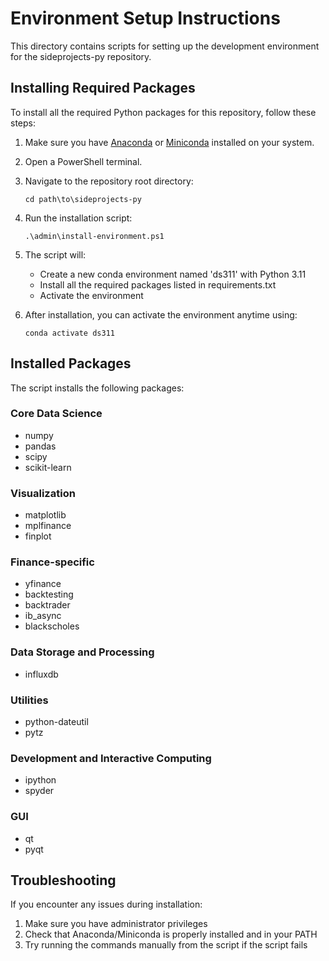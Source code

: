 # Environment Setup Instructions

This directory contains scripts for setting up the development environment for the sideprojects-py repository.

## Installing Required Packages

To install all the required Python packages for this repository, follow these steps:

1. Make sure you have [Anaconda](https://www.anaconda.com/products/distribution) or [Miniconda](https://docs.conda.io/en/latest/miniconda.html) installed on your system.

2. Open a PowerShell terminal.

3. Navigate to the repository root directory:
   ```
   cd path\to\sideprojects-py
   ```

4. Run the installation script:
   ```
   .\admin\install-environment.ps1
   ```

5. The script will:
   - Create a new conda environment named 'ds311' with Python 3.11
   - Install all the required packages listed in requirements.txt
   - Activate the environment

6. After installation, you can activate the environment anytime using:
   ```
   conda activate ds311
   ```

## Installed Packages

The script installs the following packages:

### Core Data Science
- numpy
- pandas
- scipy
- scikit-learn

### Visualization
- matplotlib
- mplfinance
- finplot

### Finance-specific
- yfinance
- backtesting
- backtrader
- ib_async
- blackscholes

### Data Storage and Processing
- influxdb

### Utilities
- python-dateutil
- pytz

### Development and Interactive Computing
- ipython
- spyder

### GUI
- qt
- pyqt

## Troubleshooting

If you encounter any issues during installation:

1. Make sure you have administrator privileges
2. Check that Anaconda/Miniconda is properly installed and in your PATH
3. Try running the commands manually from the script if the script fails
